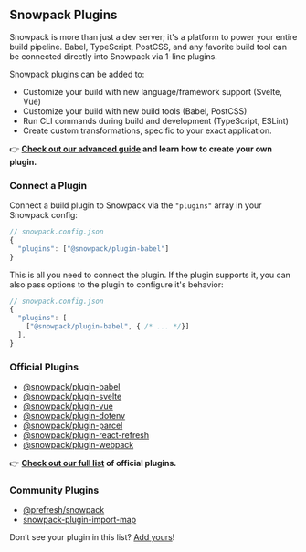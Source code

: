 ## Snowpack Plugins

Snowpack is more than just a dev server; it's a platform to power your entire build pipeline. Babel, TypeScript, PostCSS, and any favorite build tool can be connected directly into Snowpack via 1-line plugins.

Snowpack plugins can be added to:
- Customize your build with new language/framework support (Svelte, Vue)
- Customize your build with new build tools (Babel, PostCSS)
- Run CLI commands during build and development (TypeScript, ESLint)
- Create custom transformations, specific to your exact application.

👉 **[Check out our advanced guide](/plugins) and learn how to create your own plugin.**


### Connect a Plugin

Connect a build plugin to Snowpack via the `"plugins"` array in your Snowpack config:

```js
// snowpack.config.json
{
  "plugins": ["@snowpack/plugin-babel"]
}
```

This is all you need to connect the plugin. If the plugin supports it, you can also pass options to the plugin to configure it's behavior:

```js
// snowpack.config.json
{
  "plugins": [
    ["@snowpack/plugin-babel", { /* ... */}]
  ],
}
```

### Official Plugins
- [@snowpack/plugin-babel](https://github.com/pikapkg/create-snowpack-app/tree/master/packages/plugin-babel)
- [@snowpack/plugin-svelte](https://github.com/pikapkg/create-snowpack-app/tree/master/packages/plugin-svelte)
- [@snowpack/plugin-vue](https://github.com/pikapkg/create-snowpack-app/tree/master/packages/plugin-vue)
- [@snowpack/plugin-dotenv](https://github.com/pikapkg/create-snowpack-app/tree/master/packages/plugin-dotenv)
- [@snowpack/plugin-parcel](https://github.com/pikapkg/create-snowpack-app/tree/master/packages/plugin-parcel)
- [@snowpack/plugin-react-refresh](https://github.com/pikapkg/create-snowpack-app/tree/master/packages/plugin-react-refresh)
- [@snowpack/plugin-webpack](https://github.com/pikapkg/create-snowpack-app/tree/master/packages/plugin-webpack)

👉 **[Check out our full list](/plugins) of official plugins.**

### Community Plugins

- [@prefresh/snowpack](https://github.com/JoviDeCroock/prefresh)
- [snowpack-plugin-import-map](https://github.com/zhoukekestar/snowpack-plugin-import-map)

Don’t see your plugin in this list? [Add yours](https://github.com/pikapkg/snowpack/pulls)!
